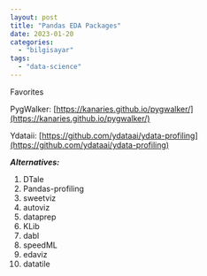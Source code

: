 ```yaml
---
layout: post
title: "Pandas EDA Packages"
date: 2023-01-20
categories: 
  - "bilgisayar"
tags: 
  - "data-science"
---
```


Favorites

PygWalker: [https://kanaries.github.io/pygwalker/](https://kanaries.github.io/pygwalker/)

Ydataii: [https://github.com/ydataai/ydata-profiling](https://github.com/ydataai/ydata-profiling)

**_Alternatives:_**  
1) DTale  
2) Pandas-profiling  
3) sweetviz  
4) autoviz  
5) dataprep  
6) KLib  
7) dabl  
8) speedML  
9) edaviz  
10) datatile

